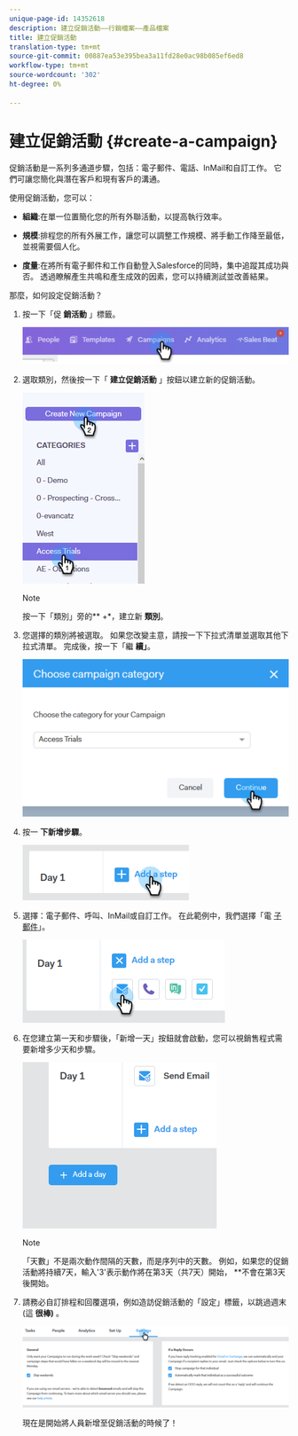 ```yaml
---
unique-page-id: 14352618
description: 建立促銷活動——行銷檔案——產品檔案
title: 建立促銷活動
translation-type: tm+mt
source-git-commit: 00887ea53e395bea3a11fd28e0ac98b085ef6ed8
workflow-type: tm+mt
source-wordcount: '302'
ht-degree: 0%

---
```



# 建立促銷活動 {#create-a-campaign}

促銷活動是一系列多通道步驟，包括：電子郵件、電話、InMail和自訂工作。 它們可讓您簡化與潛在客戶和現有客戶的溝通。

使用促銷活動，您可以：

* **組織**:在單一位置簡化您的所有外聯活動，以提高執行效率。

* **規模**:排程您的所有外展工作，讓您可以調整工作規模、將手動工作降至最低，並視需要個人化。
* **度量**:在將所有電子郵件和工作自動登入Salesforce的同時，集中追蹤其成功與否。 透過瞭解產生共鳴和產生成效的因素，您可以持續測試並改善結果。

那麼，如何設定促銷活動？

1. 按一下「促 **銷活動** 」標籤。

   ![](assets/one-1.png)

1. 選取類別，然後按一下「 **建立促銷活動** 」按鈕以建立新的促銷活動。

   ![](assets/two-1.png)

   >[!NOTE]
   >
   >按一下「類別」旁的** +*，建立新 **類別**。

1. 您選擇的類別將被選取。 如果您改變主意，請按一下下拉式清單並選取其他下拉式清單。 完成後，按一下「繼 **續」**。

   ![](assets/three-1.png)

1. 按一 **下新增步驟**。

   ![](assets/four-1.png)

1. 選擇：電子郵件、呼叫、InMail或自訂工作。 在此範例中，我們選擇「電 [子郵件](http://docs.marketo.com/display/DOCS/Campaign+Step+Types#CampaignStepTypes-Email)」。

   ![](assets/five-1.png)

1. 在您建立第一天和步驟後，「新增一天」按鈕就會啟動，您可以視銷售程式需要新增多少天和步驟。

   ![](assets/six.png)

   >[!NOTE]
   >
   >「天數」不是兩次動作間隔的天數，而是序列中的天數。 例如，如果您的促銷活動將持續7天，輸入&#39;3&#39;表示動作將在第3天（共7天）開始， **不會在第3天後開始。

1. 請務必自訂排程和回覆選項，例如造訪促銷活動的「設定」標籤，以跳過週末(這 **很棒)** 。

   ![](assets/seven.png)

   現在是開始將人員新增至促銷活動的時候了！

